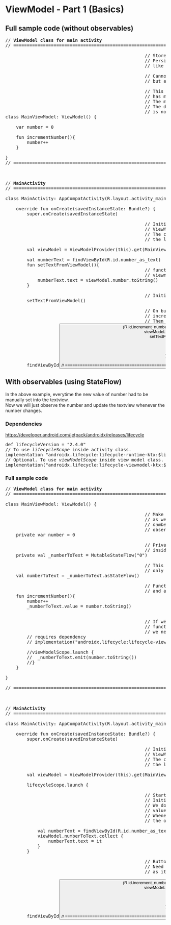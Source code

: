 # ViewModel - Part 1 (Basics)

## Full sample code (without observables)
<pre>
// <b>ViewModel class for main activity</b>
// ===================================================================================

                                                    // Stores data of the activity.
                                                    // Persists through configuration changes
                                                    // like device rotation.
                                                    
                                                    // Cannot have reference to activity context,
                                                    // but application context is allowed.
                                                    
                                                    // This viewmodel stores a number,
                                                    // has method to increase the number.
                                                    // The main activity just reads this number.
                                                    // The data of the number or the logic
                                                    // is not in the activity class.
class MainViewModel: ViewModel() {

    var number = 0
    
    fun incrementNumber(){
        number++
    }

}
// ===================================================================================



// <b>MainActivity</b>
// ===================================================================================

class MainActivity: AppCompatActivity(R.layout.activity_main) {

    override fun onCreate(savedInstanceState: Bundle?) {
        super.onCreate(savedInstanceState)

                                                    // Initialise the viewmodel using
                                                    // ViewModelFactory.
                                                    // The constructor argument takes
                                                    // the lifecycle.
                                                    
        val viewModel = ViewModelProvider(this).get(MainViewModel::class.java)
        
        val numberText = findViewById<TextView>(R.id.number_as_text)
        fun setTextFromViewModel(){
                                                    // function to set the text from
                                                    // viewmodel data.
            numberText.text = viewModel.number.toString()
        }
        
                                                    // Initially set the data.
        setTextFromViewModel()

                                                    // On button press, call viewmodel's
                                                    // increment function.
                                                    // Then set the new value in textview again.
        findViewById<Button>(R.id.increment_number).setOnClickListener {
            viewModel.incrementNumber()
            setTextFromViewModel()
        }
        
    }
}

// ===================================================================================
</pre>

## With observables (using StateFlow)

In the above example, everytime the new value of number had to be manually set into the textview.  
Now we will just observe the number and update the textview whenever the number changes.

### Dependencies

https://developer.android.com/jetpack/androidx/releases/lifecycle

<pre>
def lifecycleVersion = "2.4.0"
// To use <i>lifecycleScope</i> inside activity class.
implementation "androidx.lifecycle:lifecycle-runtime-ktx:$lifecycleVersion"
// Optional. To use <i>viewModelScope</i> inside view model class.
implementation("androidx.lifecycle:lifecycle-viewmodel-ktx:$lifecycleVersion")
</pre>

### Full sample code
<pre>
// <b>ViewModel class for main activity</b>
// ===================================================================================

class MainViewModel: ViewModel() {

                                                    // Make the number private
                                                    // as we will be using the
                                                    // <i>numberToText</i> state flow to 
                                                    // observe data changes.
    private var number = 0

                                                    // Private mutable state flow to update
                                                    // inside this class.
    private val _numberToText = MutableStateFlow("0")

                                                    // This state flow is public and can be
                                                    // only used to observe state changes.
    val numberToText = _numberToText.asStateFlow()

                                                    // Function to increment number
                                                    // and also update the flow.
    fun incrementNumber(){
        number++
        _numberToText.value = number.toString()

        
                                                    // If we want to use <i>emit()</i> 
                                                    // function of stateflow, 
                                                    // we need to do it from viewModelScope.
        // requires dependency
        // implementation("androidx.lifecycle:lifecycle-viewmodel-ktx:$lifecycleVersion")

        //viewModelScope.launch {
        //  _numberToText.emit(number.toString())
        //}
    }

}

// ===================================================================================



// <b>MainActivity</b>
// ===================================================================================

class MainActivity: AppCompatActivity(R.layout.activity_main) {

    override fun onCreate(savedInstanceState: Bundle?) {
        super.onCreate(savedInstanceState)
        
                                                    // Initialise the viewmodel using
                                                    // ViewModelFactory.
                                                    // The constructor argument takes
                                                    // the lifecycle.

        val viewModel = ViewModelProvider(this).get(MainViewModel::class.java)

        lifecycleScope.launch {
        
                                                    // Start observing the flow viewmodel.
                                                    // Initially the value is 0.
                                                    // We don't need to manually set the 
                                                    // value each time on the textview.
                                                    // Whenever the number increases, 
                                                    // the observer will update the textview.
                                                    
            val numberText = findViewById<TextView>(R.id.number_as_text)
            viewModel.numberToText.collect {
                numberText.text = it
            }
        }
        
                                                    // Button to increase the count.
                                                    // Need not set the text manually
                                                    // as it is being observed.

        findViewById<Button>(R.id.increment_number).setOnClickListener {
            viewModel.incrementNumber()
        }

    }
}

// ===================================================================================
</pre>
